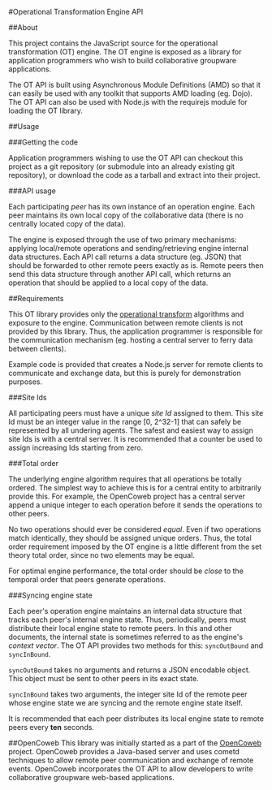 #Operational Transformation Engine API

##About

This project contains the JavaScript source for the operational transformation
(OT) engine. The OT engine is exposed as a library for application programmers
who wish to build collaborative groupware applications.

The OT API is built using Asynchronous Module Definitions (AMD) so that it can
easily be used with any toolkit that supports AMD loading (eg. Dojo). The OT API
can also be used with Node.js with the requirejs module for loading the OT
library.

##Usage

###Getting the code

Application programmers wishing to use the OT API can checkout this project as a
git repository (or submodule into an already existing git repository), or
download the code as a tarball and extract into their project.

###API usage

Each participating *peer* has its own instance of an operation engine. Each peer
maintains its own local copy of the collaborative data (there is no centrally
located copy of the data).

The engine is exposed through the use of two primary mechanisms: applying
local/remote operations and sending/retrieving engine internal data structures.
Each API call returns a data structure (eg. JSON) that should be forwarded to
other remote peers exactly as is. Remote peers then send this data structure
through another API call, which returns an operation that should be applied
to a local copy of the data.

##Requirements

This OT library provides only the
[operational transform](http://en.wikipedia.org/wiki/Operational_transformation)
algorithms and exposure to the engine. Communication between remote clients is
not provided by this library. Thus, the application programmer is responsible
for the communication mechanism (eg. hosting a central server to ferry data
between clients).

Example code is provided that creates a Node.js
server for remote clients to communicate and exchange data, but this is purely
for demonstration purposes.

###Site Ids

All participating peers must have a unique *site Id* assigned to them. This site
Id must be an integer value in the range [0, 2^32-1] that can safely be
represented by all undering agents. The safest and easiest way to assign site
Ids is with a central server. It is recommended that a counter be used to assign
increasing Ids starting from zero.

###Total order

The underlying engine algorithm requires that all operations be totally ordered.
The simplest way to achieve this is for a central entity to arbitrarily provide
this. For example, the OpenCoweb project has a central server append a unique
integer to each operation before it sends the operations to other peers.

No two operations should ever be considered *equal*. Even if two operations
match identically, they should be assigned unique orders. Thus, the total order
requirement imposed by the OT engine is a little different from the set theory
total order, since no two elements may be equal.

For optimal engine performance, the total order should be *close* to the
temporal order that peers generate operations.

###Syncing engine state

Each peer's operation engine maintains an internal data structure that tracks
each peer's internal engine state. Thus, periodically, peers must distribute
their local engine state to remote peers. In this and other documents, the
internal state is sometimes referred to as the engine's *context vector*. The OT
API provides two methods for this: `syncOutBound` and `syncInBound`.

`syncOutBound` takes no arguments and returns a JSON encodable object. This
object must be sent to other peers in its exact state.

`syncInBound` takes two arguments, the integer site Id of the remote peer whose
engine state we are syncing and the remote engine state itself.

It is recommended that each peer distributes its local engine state to remote
peers every **ten** seconds.

##OpenCoweb
This library was initially started as a part of the
[OpenCoweb](https://github.com/opencoweb/coweb) project. OpenCoweb provides a
Java-based server and uses cometd techniques to allow remote peer communication
and exchange of remote events. OpenCoweb incorporates the OT API to allow
developers to write collaborative groupware web-based applications.

